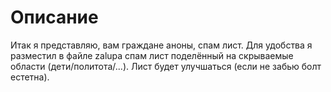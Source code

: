 # Oписание
Итак я представляю, вам граждане аноны, спам лист. Для удобства я разместил в файле zalupa спам лист поделённый на скрываемые области (дети/политота/...). Лист будет улучшаться (если не забью болт естетна).
